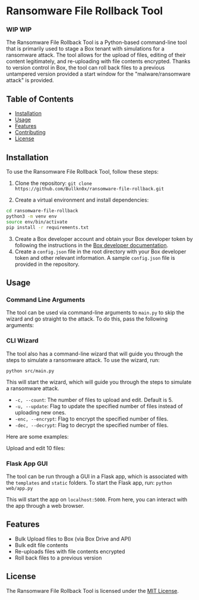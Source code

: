 # Ransomware File Rollback Tool

### WIP WIP

The Ransomware File Rollback Tool is a Python-based command-line tool that is primarily used to stage a Box tenant with simulations for a ransomware attack. The tool allows for the upload of files, editing of their content legitimately, and re-uploading with file contents encrypted. Thanks to version control in Box, the tool can roll back files to a previous untampered version provided a start window for the "malware/ransomware attack" is provided.

## Table of Contents
- [Installation](#installation)
- [Usage](#usage)
- [Features](#features)
- [Contributing](#contributing)
- [License](#license)

## Installation
To use the Ransomware File Rollback Tool, follow these steps:

1. Clone the repository:
```git clone https://github.com/Bullkn0x/ransomware-file-rollback.git```

2. Create a virtual environment and install dependencies:

```bash
cd ransomware-file-rollback
python3 -m venv env
source env/bin/activate
pip install -r requirements.txt
```

3. Create a Box developer account and obtain your Box developer token by following the instructions in the [Box developer documentation](https://developer.box.com/docs/getting-started-box-platform).
4. Create a `config.json` file in the root directory with your Box developer token and other relevant information. A sample `config.json` file is provided in the repository.


## Usage



### Command Line Arguments

The tool can be used via command-line arguments to `main.py` to skip the wizard and go straight to the attack. To do this, pass the following arguments:

### CLI Wizard

The tool also has a command-line wizard that will guide you through the steps to simulate a ransomware attack. To use the wizard, run:

```python src/main.py```

This will start the wizard, which will guide you through the steps to simulate a ransomware attack.

- `-c, --count`: The number of files to upload and edit. Default is 5.
- `-u, --update`: Flag to update the specified number of files instead of uploading new ones.
- `-enc, --encrypt`: Flag to encrypt the specified number of files.
- `-dec, --decrypt`: Flag to decrypt the specified number of files.

Here are some examples:

Upload and edit 10 files:


### Flask App GUI

The tool can be run through a GUI in a Flask app, which is associated with the `templates` and `static` folders. To start the Flask app, run:
`python web/app.py`


This will start the app on `localhost:5000`. From here, you can interact with the app through a web browser.





## Features
- Bulk Upload files to Box (via Box Drive and API)
- Bulk edit file contents
- Re-uploads files with file contents encrypted
- Roll back files to a previous version



## License
The Ransomware File Rollback Tool is licensed under the [MIT License](https://github.com/Bullkn0x/ransomware-file-rollback/blob/main/LICENSE).
